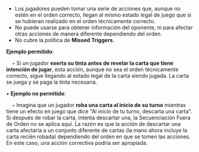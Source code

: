 - Los jugadores pueden tomar una serie de acciones que, aunque no estén en el orden correcto, llegan al mismo estado legal de juego que si se hubieran realizado en el orden técnicamente correcto.
- No puede usarse para obtener información del oponente, ni para afectar otras acciones de manera diferente dependiendo del orden.
- No cubre la política de **Missed Triggers**.


**Ejemplo permitido**:

    ◦ Si un jugador **exerta su tinta antes de revelar la carta que tiene intención de jugar**, esta acción, aunque no sea el orden técnicamente correcto, sigue llegando al estado legal de la carta siendo jugada. La carta se juega y se paga la tinta necesaria.

• **Ejemplo no permitido**:

    ◦ Imagina que un jugador **roba una carta al inicio de su turno** mientras tiene un efecto en juego que dice "Al inicio de tu turno, descarta una carta". Si después de robar la carta, intenta descartar una, la Secuenciación Fuera de Orden no se aplica aquí. La razón es que la acción de descartar una carta afectaría a un conjunto diferente de cartas (la mano ahora incluye la carta recién robada) dependiendo del orden en que se tomen las acciones. En este caso, una acción correctiva podría ser apropiada.